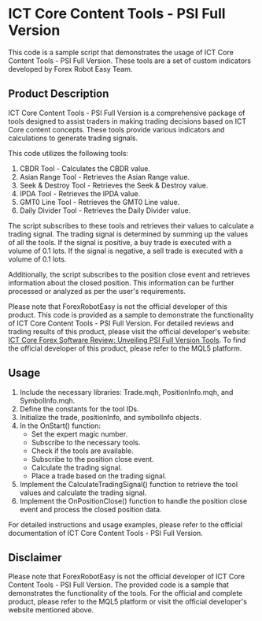 # ICT Core Content Tools - PSI Full Version

This code is a sample script that demonstrates the usage of ICT Core Content Tools - PSI Full Version. These tools are a set of custom indicators developed by Forex Robot Easy Team.

## Product Description
ICT Core Content Tools - PSI Full Version is a comprehensive package of tools designed to assist traders in making trading decisions based on ICT Core content concepts. These tools provide various indicators and calculations to generate trading signals.

This code utilizes the following tools:
1. CBDR Tool - Calculates the CBDR value.
2. Asian Range Tool - Retrieves the Asian Range value.
3. Seek & Destroy Tool - Retrieves the Seek & Destroy value.
4. IPDA Tool - Retrieves the IPDA value.
5. GMT0 Line Tool - Retrieves the GMT0 Line value.
6. Daily Divider Tool - Retrieves the Daily Divider value.

The script subscribes to these tools and retrieves their values to calculate a trading signal. The trading signal is determined by summing up the values of all the tools. If the signal is positive, a buy trade is executed with a volume of 0.1 lots. If the signal is negative, a sell trade is executed with a volume of 0.1 lots.

Additionally, the script subscribes to the position close event and retrieves information about the closed position. This information can be further processed or analyzed as per the user's requirements.

Please note that ForexRobotEasy is not the official developer of this product. This code is provided as a sample to demonstrate the functionality of ICT Core Content Tools - PSI Full Version. For detailed reviews and trading results of this product, please visit the official developer's website: [ICT Core Forex Software Review: Unveiling PSI Full Version Tools](https://forexroboteasy.com/forex-robot-review/ict-core-forex-software-review-unveiling-psi-full-version-tools/). To find the official developer of this product, please refer to the MQL5 platform.

## Usage
1. Include the necessary libraries: Trade.mqh, PositionInfo.mqh, and SymbolInfo.mqh.
2. Define the constants for the tool IDs.
3. Initialize the trade, positionInfo, and symbolInfo objects.
4. In the OnStart() function:
   - Set the expert magic number.
   - Subscribe to the necessary tools.
   - Check if the tools are available.
   - Subscribe to the position close event.
   - Calculate the trading signal.
   - Place a trade based on the trading signal.
5. Implement the CalculateTradingSignal() function to retrieve the tool values and calculate the trading signal.
6. Implement the OnPositionClose() function to handle the position close event and process the closed position data.

For detailed instructions and usage examples, please refer to the official documentation of ICT Core Content Tools - PSI Full Version.

## Disclaimer
Please note that ForexRobotEasy is not the official developer of ICT Core Content Tools - PSI Full Version. The provided code is a sample that demonstrates the functionality of the tools. For the official and complete product, please refer to the MQL5 platform or visit the official developer's website mentioned above.
